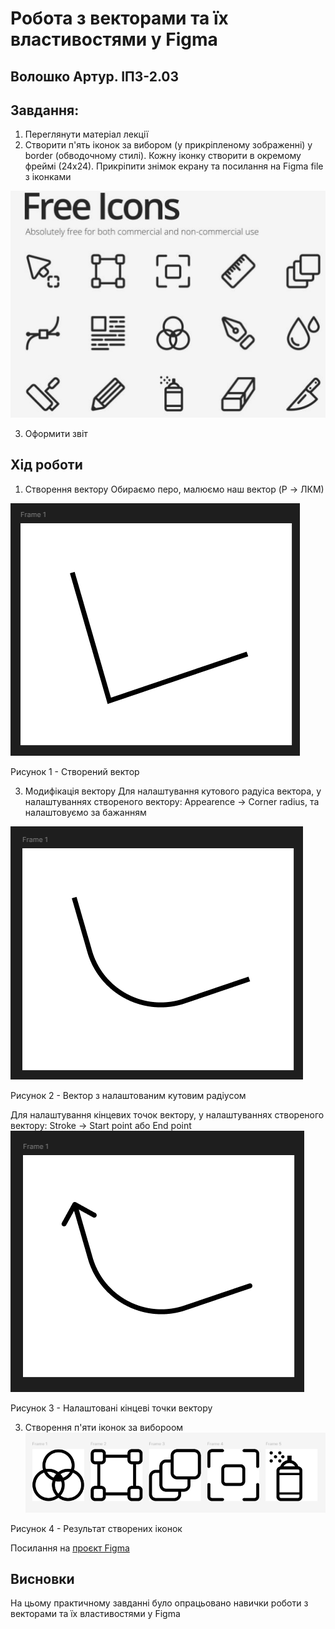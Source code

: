 # Робота з векторами та їх властивостями у Figma
## Волошко Артур. ІПЗ-2.03

## Завдання:
1. Переглянути матеріал лекції
2. Створити п'ять іконок за вибором (у прикріпленому зображенні) у border (обводочному стилі). Кожну іконку створити в окремому фреймі (24х24). Прикріпити знімок екрану та посилання на Figma file з іконками

![Image alt](https://github.com/johuirmbegytm/DtaI/blob/main/workshop_4/images/Screenshot_0.png)
  
3. Оформити звіт
   
## Хід роботи

1. Створення вектору
Обираємо перо, малюємо наш вектор (P -> ЛКМ)

![Image alt](https://github.com/johuirmbegytm/DtaI/blob/main/workshop_4/images/Screenshot_1.png "Рисунок 1 - Створений вектор")

Рисунок 1 - Створений вектор

3. Модифікація вектору
Для налаштування кутового радуіса вектора, у налаштуваннях створеного вектору: Appearence -> Corner radius, та налаштовуємо за бажанням

![Image alt](https://github.com/johuirmbegytm/DtaI/blob/main/workshop_4/images/Screenshot_2.png "Рисунок 2 - Вектор з налаштованим кутовим радіусом")

Рисунок 2 - Вектор з налаштованим кутовим радіусом

Для налаштування кінцевих точок вектору, у налаштуваннях створеного вектору: Stroke -> Start point або End point
![Image alt](https://github.com/johuirmbegytm/DtaI/blob/main/workshop_4/images/Screenshot_3.png "Рисунок 3 - Налаштовані кінцеві точки вектору")

Рисунок 3 - Налаштовані кінцеві точки вектору

3. Створення п'яти іконок за вибороом
![Image alt](https://github.com/johuirmbegytm/DtaI/blob/main/workshop_4/images/Screenshot_4.png "Рисунок 4 - Результат створених іконок")

Рисунок 4 - Результат створених іконок

Посилання на [проєкт Figma](https://www.figma.com/design/elR71oo5DimI4XJQPOEujP/Untitled?node-id=0-1&t=VD27zbNw0lVrhrqa-1)

## Висновки

На цьому практичному завданні було опрацьовано навички роботи з векторами та їх властивостями у Figma


